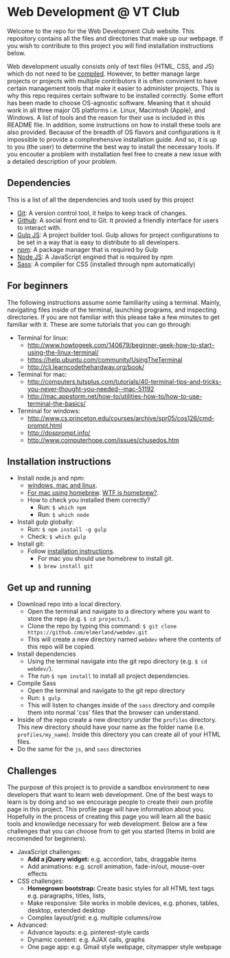 # Web Development @ VT Club

Welcome to the repo for the Web Development Club website. This repository contains all the files and directories that make up our webpage. If you wish to contribute to this project you will find installation instructions below.

Web development usually consists only of text files (HTML, CSS, and JS) which do not need to be [compiled](http://en.wikipedia.org/wiki/Compiler). However, to better manage large projects or projects with multiple contributors it is often convinient to have certain management tools that make it easier to administer projects. This is why this repo requires certain software to be installed correctly. Some effort has been made to choose OS-agnostic software. Meaning that it should work in all three major OS platforms i.e. Linux, Macintosh (Apple), and Windows. A list of tools and the reason for their use is included in this README file. In addition, some instructions on how to install these tools are also provided. Because of the breadth of OS flavors and configurations is it impossible to provide a comphrehensive installation guide. And so, it is up to you (the user) to determine the best way to install the necessary tools. If you encouter a problem with installation feel free to create a new issue with a detailed description of your problem.

## Dependencies

This is a list of all the dependencies and tools used by this project
- [Git](http://git-scm.com/): A version control tool, it helps to keep track of changes.
- [Github](https://github.com/): A social front end to Git. It provied a friendly interface for users to interact with.
- [Gulp JS](http://gulpjs.com/): A project builder tool. Gulp allows for project configurations to be set in a way that is easy to distribute to all developers.
- [npm](https://www.npmjs.org/): A package manager that is required by Gulp
- [Node JS](http://nodejs.org/): A JavaScript engined that is required by npm
- [Sass](http://sass-lang.com/): A compiler for CSS (installed through npm automatically)

## For beginners

The following instructions assume some familiarity using a terminal. Mainly, navigating files inside of the terminal, launching programs, and inspecting directories. If you are not familiar with this please take a few minutes to get familiar with it. These are some tutorials that you can go through:
- Terminal for linux:
    - http://www.howtogeek.com/140679/beginner-geek-how-to-start-using-the-linux-terminal/
    - https://help.ubuntu.com/community/UsingTheTerminal
    - http://cli.learncodethehardway.org/book/
- Terminal for mac:
    - http://computers.tutsplus.com/tutorials/40-terminal-tips-and-tricks-you-never-thought-you-needed--mac-51192
    - http://mac.appstorm.net/how-to/utilities-how-to/how-to-use-terminal-the-basics/
- Terminal for windows:
    - http://www.cs.princeton.edu/courses/archive/spr05/cos126/cmd-prompt.html
    - http://dosprompt.info/
    - http://www.computerhope.com/issues/chusedos.htm

## Installation instructions

- Install node.js and npm:
    - [windows, mac and linux](http://nodejs.org/download/).
    - [For mac using homebrew](http://thechangelog.com/install-node-js-with-homebrew-on-os-x/). [WTF is homebrew?](http://brew.sh/).
    - How to check you installed them correctly?
        - Run: `$ which npm`
        - Run: `$ which node`
- Install gulp globally:
    - Run: `$ npm install -g gulp`
    - Check: `$ which gulp`
- Install git:
    - Follow [installation instructions](http://git-scm.com/book/en/Getting-Started-Installing-Git).
        - For mac you should use homebrew to install git.
        - `$ brew install git`

## Get up and running
- Download repo into a local directory.
    - Open the terminal and navigate to a directory where you want to store the repo (e.g. `$ cd projects/`).
    - Clone the repo by typing this command: `$ git clone https://github.com/elmerland/webdev.git`
    - This will create a new directory named `webdev` where the contents of this repo will be copied.
- Install dependencies
    - Using the terminal navigate into the git repo directory (e.g. `$ cd webdev/`).
    - The run `$ npm install` to install all project dependencies.
- Compile Sass
    - Open the terminal and navigate to the git repo directory
    - Run: `$ gulp`
    - This will listen to changes inside of the `sass` directory and compile them into normal 'css' files that the browser can understand.
- Inside of the repo create a new directory under the `profiles` directory. This new directory should have your name as the folder name (i.e. `profiles/my_name`). Inside this directory you can create all of your HTML files.
- Do the same for the `js`, and `sass` directories

## Challenges

The purpose of this project is to provide a sandbox environment to new developers that want to learn web development. One of the best ways to learn is by doing and so we encourage people to create their own profile page in this project. This profile page will have information about you. Hopefully in the process of creating this page you will learn all the basic tools and knowledge necessary for web development. Below are a few challenges that you can choose from to get you started (Items in bold are recomended for beginners).

- JavaScript challenges:
    - **Add a jQuery widget:** e.g. accordion, tabs, draggable items
    - Add animations: e.g. scroll animation, fade-in/out, mouse-over effects
- CSS challenges:
    - **Homegrown bootstrap:** Create basic styles for all HTML text tags e.g. paragraphs, titles, lists, 
    - Make responsive: Site works in mobile devices, e.g. phones, tables, desktop, extended desktop
    - Complex layout/grid: e.g. multiple columns/row
- Advanced:
    - Advance layouts: e.g. pinterest-style cards
    - Dynamic content: e.g. AJAX calls, graphs
    - One page app: e.g. Gmail style webpage, citymapper style webpage

